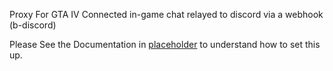 Proxy For GTA IV Connected in-game chat relayed to discord via a webhook (b-discord)

Please See the Documentation in [placeholder](https:github.com/sircryptic/BetterIV) to understand how to set this up.
